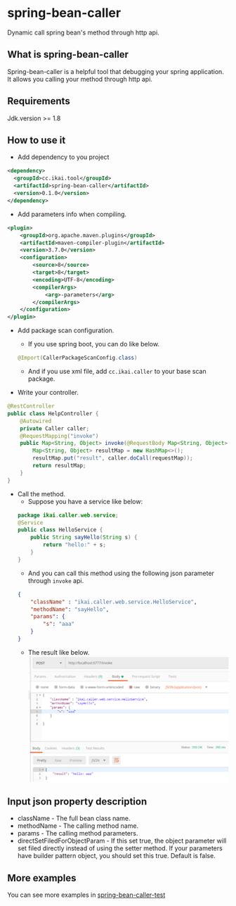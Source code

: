 # spring-bean-caller
Dynamic call spring bean's method through http api.

## What is spring-bean-caller
Spring-bean-caller is a helpful tool that debugging your spring application. It allows you calling your method through http api.

## Requirements
Jdk.version >= 1.8

## How to use it
* Add dependency to you project
```xml
<dependency>
  <groupId>cc.ikai.tool</groupId>
  <artifactId>spring-bean-caller</artifactId>
  <version>0.1.0</version>
</dependency>
```

* Add parameters info when compiling. 
```xml 
<plugin>
    <groupId>org.apache.maven.plugins</groupId>
    <artifactId>maven-compiler-plugin</artifactId>
    <version>3.7.0</version>
    <configuration>
        <source>8</source>
        <target>8</target>
        <encoding>UTF-8</encoding>
        <compilerArgs>
            <arg>-parameters</arg>
        </compilerArgs>
    </configuration>
</plugin>
```

* Add package scan configuration. 
    - If you use spring boot, you can do like below. 
    ```java 
    @Import(CallerPackageScanConfig.class)
    ```
    - And if you use xml file, add `cc.ikai.caller` to your base scan package. 

* Write your controller.
```java
@RestController
public class HelpController {
    @Autowired
    private Caller caller;
    @RequestMapping("invoke")
    public Map<String, Object> invoke(@RequestBody Map<String, Object> requestMap) {
        Map<String, Object> resultMap = new HashMap<>();
        resultMap.put("result", caller.doCall(requestMap));
        return resultMap;
    }
}
```

* Call the method. 
    - Suppose you have a service like below:
    ```java 
    package ikai.caller.web.service;
    @Service
    public class HelloService { 
        public String sayHello(String s) {
            return "hello:" + s;
        }
    }
    ```
    - And you can call this method using the following json parameter through `invoke` api.
    ```json
    {
    	"className" : "ikai.caller.web.service.HelloService",
    	"methodName": "sayHello",
    	"params": {
    		"s": "aaa" 
    	}
    }    
    ```
    - The result like below.
    ![](screenshot/demo.png)

## Input json property description
* className - The full bean class name.
* methodName - The calling method name.
* params - The calling method parameters.
* directSetFiledForObjectParam - If this set true, the object parameter will set filed directly instead of using the setter method. If your parameters have builder pattern object, you should set this true. Default is false.

## More examples
You can see more examples in [spring-bean-caller-test](https://github.com/zhangjikai/spring-bean-caller-test)
